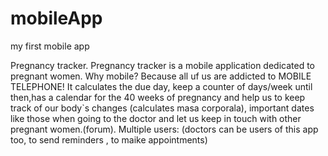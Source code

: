 # mobileApp
my first mobile app

Pregnancy tracker.
Pregnancy tracker is a mobile application dedicated to pregnant women. Why mobile? Because all uf us are addicted to MOBILE TELEPHONE!
It calculates the due day, keep a counter of days/week until then,has a calendar for the 40 weeks of pregnancy and help us to keep track of our body`s changes (calculates masa corporala), important dates like those when going to the doctor and let us keep in touch with other pregnant women.(forum).
Multiple users: 
(doctors can be users of this app too, to send reminders , to maike appointments)
